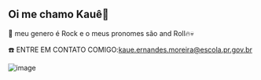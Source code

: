 ## Oi me chamo Kauê🤙

🤘 meu genero é Rock e o meus pronomes são and Roll🔥💀

☎️ ENTRE EM CONTATO COMIGO:kaue.ernandes.moreira@escola.pr.gov.br


![image](https://media.tenor.com/4A_8lCnwJcEAAAAM/sonic-the.gif)
